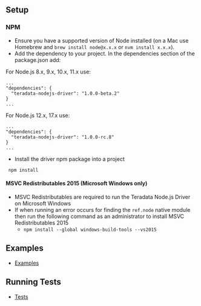## Setup

### NPM
* Ensure you have a supported version of Node installed (on a Mac use Homebrew and `brew install node@x.x.x` or `nvm install x.x.x`).
* Add the dependency to your project. In the dependencies section of the package.json add:

For Node.js 8.x, 9.x, 10.x, 11.x use:
```
...
"dependencies": {
  "teradata-nodejs-driver": "1.0.0-beta.2"
}
...
```

For Node.js 12.x, 17.x use:
```
...
"dependencies": {
  "teradata-nodejs-driver": "1.0.0-rc.8"
}
...
```

* Install the driver npm package into a project

` npm install`

#### MSVC Redistributables 2015 (Microsoft Windows only)
* MSVC Redistributables are required to run the Teradata Node.js Driver on Microsoft Windows
* If when running an error occurs for finding the `ref.node` native module then run the following command as an administrator to install MSVC Redistributables 2015
  * `npm install --global windows-build-tools --vs2015`

## Examples
* [Examples](../examples/README.md)

## Running Tests
* [Tests](RUNNINGTESTS.md)
